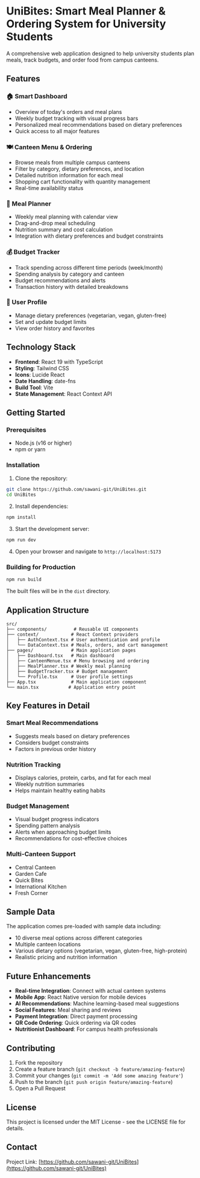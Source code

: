 # UniBites: Smart Meal Planner & Ordering System for University Students

A comprehensive web application designed to help university students plan meals, track budgets, and order food from campus canteens.

## Features

### 🏠 Smart Dashboard
- Overview of today's orders and meal plans
- Weekly budget tracking with visual progress bars
- Personalized meal recommendations based on dietary preferences
- Quick access to all major features

### 🍽️ Canteen Menu & Ordering
- Browse meals from multiple campus canteens
- Filter by category, dietary preferences, and location
- Detailed nutrition information for each meal
- Shopping cart functionality with quantity management
- Real-time availability status

### 📅 Meal Planner
- Weekly meal planning with calendar view
- Drag-and-drop meal scheduling
- Nutrition summary and cost calculation
- Integration with dietary preferences and budget constraints

### 💰 Budget Tracker
- Track spending across different time periods (week/month)
- Spending analysis by category and canteen
- Budget recommendations and alerts
- Transaction history with detailed breakdowns

### 👤 User Profile
- Manage dietary preferences (vegetarian, vegan, gluten-free)
- Set and update budget limits
- View order history and favorites

## Technology Stack

- **Frontend**: React 19 with TypeScript
- **Styling**: Tailwind CSS
- **Icons**: Lucide React
- **Date Handling**: date-fns
- **Build Tool**: Vite
- **State Management**: React Context API

## Getting Started

### Prerequisites
- Node.js (v16 or higher)
- npm or yarn

### Installation

1. Clone the repository:
```bash
git clone https://github.com/sawani-git/UniBites.git
cd UniBites
```

2. Install dependencies:
```bash
npm install
```

3. Start the development server:
```bash
npm run dev
```

4. Open your browser and navigate to `http://localhost:5173`

### Building for Production

```bash
npm run build
```

The built files will be in the `dist` directory.

## Application Structure

```
src/
├── components/          # Reusable UI components
├── context/            # React Context providers
│   ├── AuthContext.tsx # User authentication and profile
│   └── DataContext.tsx # Meals, orders, and cart management
├── pages/              # Main application pages
│   ├── Dashboard.tsx   # Main dashboard
│   ├── CanteenMenue.tsx # Menu browsing and ordering
│   ├── MealPlanner.tsx # Weekly meal planning
│   ├── BudgetTracker.tsx # Budget management
│   └── Profile.tsx     # User profile settings
├── App.tsx             # Main application component
└── main.tsx           # Application entry point
```

## Key Features in Detail

### Smart Meal Recommendations
- Suggests meals based on dietary preferences
- Considers budget constraints
- Factors in previous order history

### Nutrition Tracking
- Displays calories, protein, carbs, and fat for each meal
- Weekly nutrition summaries
- Helps maintain healthy eating habits

### Budget Management
- Visual budget progress indicators
- Spending pattern analysis
- Alerts when approaching budget limits
- Recommendations for cost-effective choices

### Multi-Canteen Support
- Central Canteen
- Garden Cafe
- Quick Bites
- International Kitchen
- Fresh Corner

## Sample Data

The application comes pre-loaded with sample data including:
- 10 diverse meal options across different categories
- Multiple canteen locations
- Various dietary options (vegetarian, vegan, gluten-free, high-protein)
- Realistic pricing and nutrition information

## Future Enhancements

- **Real-time Integration**: Connect with actual canteen systems
- **Mobile App**: React Native version for mobile devices
- **AI Recommendations**: Machine learning-based meal suggestions
- **Social Features**: Meal sharing and reviews
- **Payment Integration**: Direct payment processing
- **QR Code Ordering**: Quick ordering via QR codes
- **Nutritionist Dashboard**: For campus health professionals

## Contributing

1. Fork the repository
2. Create a feature branch (`git checkout -b feature/amazing-feature`)
3. Commit your changes (`git commit -m 'Add some amazing feature'`)
4. Push to the branch (`git push origin feature/amazing-feature`)
5. Open a Pull Request

## License

This project is licensed under the MIT License - see the LICENSE file for details.

## Contact

Project Link: [https://github.com/sawani-git/UniBites](https://github.com/sawani-git/UniBites)
